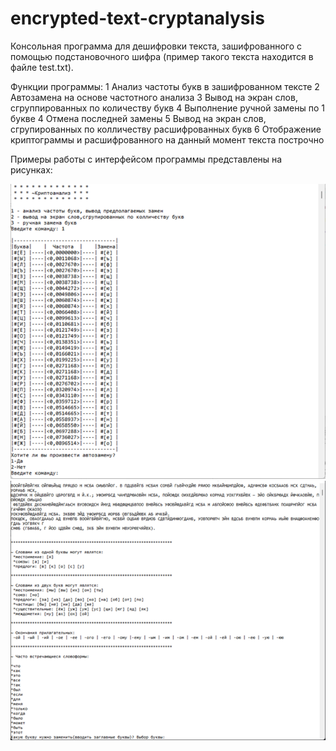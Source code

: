 # encrypted-text-cryptanalysis
Консольная программа для дешифровки текста, зашифрованного с помощью подстановочного шифра (пример такого текста находится в файле test.txt).

Функции программы:
1 Анализ частоты букв в зашифрованном тексте
2 Автозамена на основе частотного анализа
3 Вывод на экран слов, сгруппированных по количеству букв
4 Выполнение ручной замены по 1 букве
4 Отмена последней замены
5 Вывод на экран слов, сгрупированных по колличеству расшифрованных букв
6 Отображение криптограммы и расшифрованного на данный момент текста построчно

Примеры работы с интерфейсом программы представлены на рисунках:

<img width="700px" src="images/Рисунок1.png">

<img width="700px" src="images/Рисунок5.png">